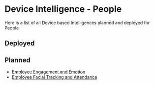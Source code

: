 # Device Intelligence - People

Here is a list of all Device based Intelligences planned and deployed for People

## Deployed

## Planned

* [Employee Engagement and Emotion](EmployeeEngagement.md)
* [Employee Facial Tracking and Attendance](EmployeeTracking.md)
